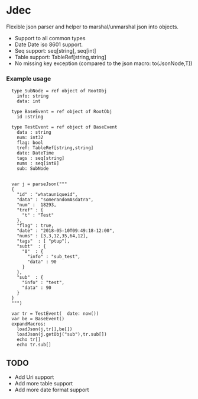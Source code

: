 # Jdec
Flexible json parser and helper to marshal/unmarshal json into objects.

* Support to all common types
* Date Date iso 8601 support.
* Seq support: seq[string], seq[int]
* Table support: TableRef[string,string]
* No missing key exception (compared to the json macro: to(JsonNode,T))


### Example usage

```
  type SubNode = ref object of RootObj
    info: string
    data: int

  type BaseEvent = ref object of RootObj
    id :string

  type TestEvent = ref object of BaseEvent
    data : string
    num: int32
    flag: bool
    tref: TableRef[string,string]
    date: DateTime
    tags : seq[string]
    nums : seq[int8]
    sub: SubNode


  var j = parseJson("""
  {
    "id" : "whatauniqueid",
    "data" : "somerandomAsdatra",
    "num" :  18293,
    "tref" : {
      "t" : "Test"
    },
    "flag" : true,
    "date" : "2018-05-10T09:49:18-12:00",
    "nums" : [3,3,12,35,64,12],
    "tags"  : [ "ptup"],
    "subt"  : {
      "0"  : {
        "info" : "sub_test",
        "data" : 90
      }
    },
    "sub"  : {
      "info" : "test",
      "data" : 90
    }
  }
  """)

  var tr = TestEvent(  date: now())
  var be = BaseEvent()
  expandMacros:
    loadJson(j,tr[],be[])
    loadJson(j.getObj("sub"),tr.sub[])
    echo tr[]
    echo tr.sub[]

```

## TODO
* Add Uri support
* Add more table support
* Add more date format support
